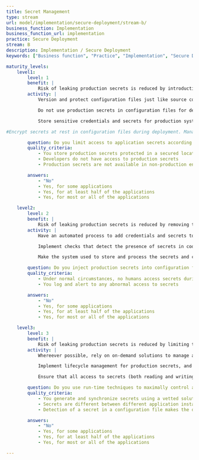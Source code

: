 ```yaml
---
title: Secret Management
type: stream
url: model/implementation/secure-deployment/stream-b/
business_function: Implementation
business_function_url: implementation
practice: Secure Deployment
stream: B
description: Implementation / Secure Deployment
keywords: ["Business function", "Practice", "Implementation", "Secure Deployment"]

maturity_levels:
    level1:
        level: 1
        benefit: |
            Risk of leaking production secrets is reduced by introduction of basic protection measures.
        activity: |
            Version and protect configuration files just like source code. Developers should not have access to secrets or credentials for production environments. Have a mechanism in place for the production environment to securely add production secrets to configuration files and adequately protect them. This can for instance be achieved by encrypting the production secrets contained in the configuration files.

            Do not use production secrets in configuration files for development or testing environments, as such environments may have a significantly lower security posture. Similarly, do not keep secrets in configuration files stored in code repositories.

            Store sensitive credentials and secrets for production systems with encryption-at-rest at all times. Consider using a purpose-built tool/vault for this. Handle key management carefully so only personnel with responsibility for production deployments are able to access this data (the principle of least privilege).

#Encrypt secrets at rest in configuration files during deployment. Manage keys so the application can access the secrets while running, but an attacker who obtains the configuration files alone cannot.

        question: Do you limit access to application secrets according to the least privilege principle?
        quality_criteria:
            - You store production secrets protected in a secured location
            - Developers do not have access to production secrets
            - Production secrets are not available in non-production environments

        answers:
            - "No"
            - Yes, for some applications
            - Yes, for at least half of the applications
            - Yes, for most or all of the applications

    level2:
        level: 2
        benefit: |
            Risk of leaking production secrets is reduced by removing them from source code files.
        activity: |
            Have an automated process to add credentials and secrets to configuration files during the deployment process to respective stages. This way, developers and deployers do not see or handle those sensitive values.

            Implement checks that detect the presence of secrets in code repositories and files, and run them periodically. Configure tools to look for known strings and unknown high entropy strings, for instance. In systems such as code repositories, where there is a history, include the versions in the checks.   Mark potential secrets you discover as sensitive values, and either remove them or render them non-sensitive. If you cannot remove them from a historic file in a code repository, for example, you may need to refresh the value on the system that consumes the secret. This way, if an attacker discovers the secret, it will not be useful to them.

            Make the system used to store and process the secrets and credentials robust from a security perspective. Encrypt all secrets at rest and in transit. Users who configure this system and the secrets it contains are subject to the principle of least privilege. For example, a developer might need to manage the secrets for a development environment, but not a user acceptance test or production environment.

        question: Do you inject production secrets into configuration files dynamically?
        quality_criteria:
            - Under normal circumstances, no humans access secrets during deployment procedures
            - You log and alert to any abnormal access to secrets

        answers:
            - "No"
            - Yes, for some applications
            - Yes, for at least half of the applications
            - Yes, for most or all of the applications

    level3:
        level: 3
        benefit: |
            Risk of leaking production secrets is reduced by limiting their use to run-time only and by regenerating regularly.
        activity: |
            Whereever possible, rely on on-demand solutions to manage access to the secrets required to execute the application. This is typically achieved by means of a vaulting solution with an query interface that can be used by the application based on a bootstrapping secret.

            Implement lifecycle management for production secrets, and ensure the generation of new secrets as much as possible, and for every application instance.

            Ensure that all access to secrets (both reading and writing) is audited and logged in a central infrastructure.

        question: Do you use run-time techniques to maximally control access to application secrets?
        quality_criteria:
            - You generate and synchronize secrets using a vetted solution
            - Secrets are different between different application instances
            - Detection of a secret in a configuration file makes the deployment fail

        answers:
            - "No"
            - Yes, for some applications
            - Yes, for at least half of the applications
            - Yes, for most or all of the applications

---
```

